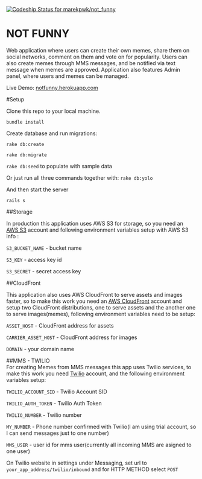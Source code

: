 [ ![Codeship Status for marekpwk/not_funny](https://codeship.io/projects/c9871000-2989-0132-e154-56d4646563ad/status)](https://codeship.io/projects/38097)

NOT FUNNY
=========


 Web application where users can create their own memes, share them on social networks, comment on them and vote on for popularity. Users can also create memes through MMS messages, and be notified via text message when memes are approved. Application also features Admin panel, where users and memes can be managed.

 Live Demo: [notfunny.herokuapp.com](http://notfunny.herokuapp.com/)

#Setup

 Clone this repo to your local machine.

   `bundle install`

   Create database and run migrations:


   `rake db:create`

   `rake db:migrate`

   `rake db:seed` to populate with sample data
   
   Or just run all three commands together with: `rake db:yolo`

   And then start the server

   `rails s`

##Storage

   In production this application uses AWS S3 for storage, so you need an [AWS S3](http://aws.amazon.com/s3/) account and following environment variables setup with AWS S3 info :

   `S3_BUCKET_NAME` - bucket name

   `S3_KEY` - access key id

   `S3_SECRET` - secret access key

##CloudFront

   This application also uses AWS CloudFront to serve assets and images faster, so to make this work you need an [AWS CloudFront](http://aws.amazon.com/cloudfront/) account and setup two CloudFront distributions, one to serve assets and the another one to serve images(memes), following environment variables need to be setup:
   
   `ASSET_HOST` - CloudFront address for assets

   `CARRIER_ASSET_HOST` - CloudFront address for images

   `DOMAIN` - your domain name

##MMS - TWILIO  
For creating Memes from MMS messages this app uses Twilio services, to make this work you need [Twilio](https://www.twilio.com/) account, and the following environment variables setup:

`TWILIO_ACCOUNT_SID` - Twilio Account SID

`TWILIO_AUTH_TOKEN` - Twilio Auth Token

`TWILIO_NUMBER` - Twilio number

`MY_NUMBER` - Phone number confirmed with Twilio(I am using trial account, so I can send messages just to one number)

`MMS_USER` - user id for mms user(currently all incoming MMS are asigned to one user)

On Twilio website in settings under Messaging, set url to `your_app_address/twilio/inbound` and for HTTP METHOD select `POST`

